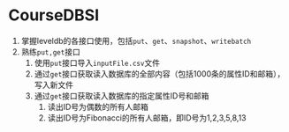 # CourseDBSI

1. 掌握leveldb的各接口使用，包括`put`、`get`、`snapshot`、`writebatch`
2. 熟练`put,get`接口
   1. 使用`put`接口导入`inputFile.csv`文件
   2. 通过`get`接口获取读入数据库的全部内容（包括1000条的属性ID和邮箱），写入新文件
   3. 通过`get`接口获取读入数据库的指定属性ID号和邮箱
      1. 读出ID号为偶数的所有人邮箱
      2. 读出ID号为Fibonacci的所有人邮箱，即ID号为1,2,3,5,8,13